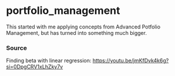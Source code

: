 # portfolio_management

This started with me applying concepts from Advanced Potfolio Management, but has turned into something much bigger.

### Source

Finding beta with linear regression: https://youtu.be/jmKfDvk4k6g?si=0DpgCRV1xLhZky7v